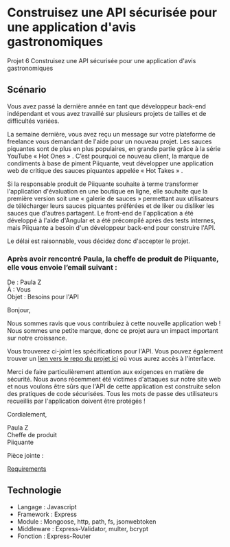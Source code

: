 # Construisez une API sécurisée pour une application d'avis gastronomiques

Projet 6 Construisez une API sécurisée pour une application d'avis gastronomiques

## Scénario

Vous avez passé la dernière année en tant que développeur back-end indépendant et vous avez travaillé sur plusieurs projets de tailles et de difficultés variées.  

La semaine dernière, vous avez reçu un message sur votre plateforme de freelance vous demandant de l'aide pour un nouveau projet. Les sauces piquantes sont de plus en plus populaires, en grande partie grâce à la série YouTube « Hot Ones » . C’est pourquoi ce nouveau client, la marque de condiments à base de piment Piiquante, veut développer une application web de critique des sauces piquantes appelée « Hot Takes » .  

Si la responsable produit de Piiquante souhaite à terme transformer l'application d'évaluation en une boutique en ligne, elle souhaite que la première version soit une « galerie de sauces » permettant aux utilisateurs de télécharger leurs sauces piquantes préférées et de liker ou disliker les sauces que d'autres partagent. Le front-end de l'application a été développé à l'aide d'Angular et a été précompilé après des tests internes, mais Piiquante a besoin d'un développeur back-end pour construire l'API.  

Le délai est raisonnable, vous décidez donc d'accepter le projet.  

### Après avoir rencontré Paula, la cheffe de produit de Piiquante, elle vous envoie l’email suivant :

De : Paula Z  
À : Vous  
Objet : Besoins pour l'API 

Bonjour,

Nous sommes ravis que vous contribuiez à cette nouvelle application web ! Nous sommes une petite marque, donc ce projet aura un impact important sur notre croissance.  

Vous trouverez ci-joint les spécifications pour l'API. Vous pouvez également trouver un [lien vers le repo du projet ici](https://github.com/OpenClassrooms-Student-Center/Web-Developer-P6) où vous aurez accès à l'interface.  

Merci de faire particulièrement attention aux exigences en matière de sécurité. Nous avons récemment été victimes d'attaques sur notre site web et nous voulons être sûrs que l'API de cette application est construite selon des pratiques de code sécurisées. Tous les mots de passe des utilisateurs recueillis par l'application doivent être protégés !  

Cordialement,  

Paula Z  
Cheffe de produit  
Piiquante  


Pièce jointe :  

[Requirements](https://s3.eu-west-1.amazonaws.com/course.oc-static.com/projects/DWJ_FR_P6/Requirements_DW_P6.pdf)


## Technologie

* Langage : Javascript
* Framework : Express
* Module : Mongoose, http, path, fs, jsonwebtoken
* Middleware : Express-Validator, multer, bcrypt
* Fonction : Express-Router


